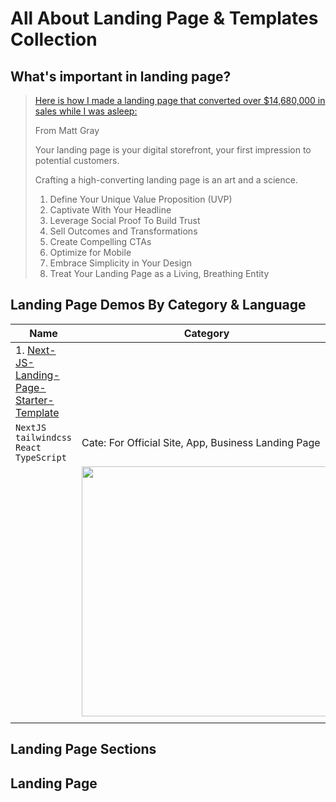 # All About Landing Page & Templates Collection

## What's important in landing page?

> [Here is how I made a landing page that converted over $14,680,000 in sales while I was asleep:](https://www.linkedin.com/posts/mattgray1_a-landing-page-is-a-salesperson-who-never-activity-7193947583080267776-m8ye)
>
> From Matt Gray 
>
> Your landing page is your digital storefront, your first impression to potential customers.
>
> Crafting a high-converting landing page is an art and a science. 
>
> 1. Define Your Unique Value Proposition (UVP)
> 2. Captivate With Your Headline
> 3. Leverage Social Proof To Build Trust
> 4. Sell Outcomes and Transformations
> 5. Create Compelling CTAs 
> 6. Optimize for Mobile
> 7. Embrace Simplicity in Your Design
> 8. Treat Your Landing Page as a Living, Breathing Entity
>
> 

## Landing Page Demos By Category & Language


| Name |Category|
| ------------------------------------------------------------ | ------------------------------------------------------------ |
| 1. [Next-JS-Landing-Page-Starter-Template](https://github.com/ixartz/Next-JS-Landing-Page-Starter-Template) |                                                              |
| `NextJS` `tailwindcss` `React` `TypeScript`                  | Cate: For Official Site, App, Business Landing Page          |
|                                                              | <img src="https://github.com/ixartz/Next-JS-Landing-Page-Starter-Template/raw/master/public/assets/images/nextjs-landing-page-screenshot.png?raw=true" style="width: 400px" /> |
|                                                              |                                                              |

## 




## Landing Page Sections



## Landing Page 